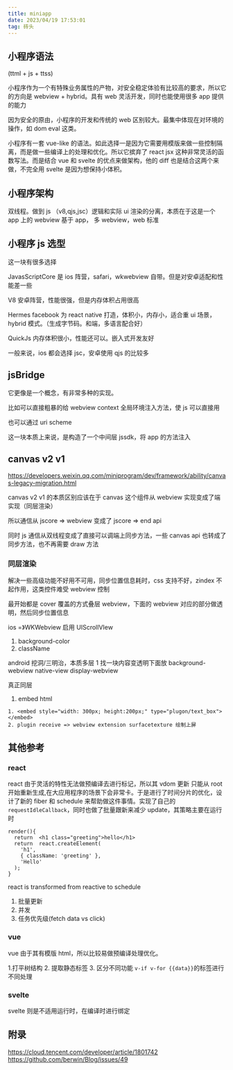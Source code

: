 ```yaml
---
title: miniapp
date: 2023/04/19 17:53:01
tag: 砖头
---
```


## 小程序语法

(ttml + js + ttss)

小程序作为一个有特殊业务属性的产物，对安全稳定体验有比较高的要求，所以它的方向是 webview + hybrid。具有 web 灵活开发，同时也能使用很多 app 提供的能力

因为安全的原由，小程序的开发和传统的 web 区别较大。最集中体现在对环境的操作，如 dom eval 这类。

小程序有一套 vue-like 的语法。如此选择一是因为它需要用模版来做一些控制隔离，而是做一些编译上的处理和优化。所以它摈弃了 react jsx 这种非常灵活的函数写法。而是结合 vue 和 svelte 的优点来做架构，他的 diff 也是结合这两个来做，不完全用 svelte 是因为想保持小体积。

## 小程序架构

双线程。做到 js （v8,qjs,jsc）逻辑和实际 ui 渲染的分离，本质在于这是一个 app 上的 webview
基于 app， 多 webview，web 标准

## 小程序 js 选型

这一块有很多选择

JavasScriptCore 是 ios 阵营，safari，wkwebview 自带。但是对安卓适配和性能差一些

V8 安卓阵营，性能很强，但是内存体积占用很高

Hermes facebook 为 react native 打造，体积小，内存小，适合重 ui 场景， hybrid 模式。（生成字节码。和端，多语言配合好）

QuickJs 内存体积很小，性能还可以。嵌入式开发友好

一般来说，ios 都会选择 jsc，安卓使用 qjs 的比较多

## jsBridge
它更像是一个概念，有非常多种的实现。

比如可以直接粗暴的给 webview context 全局环境注入方法，使 js 可以直接用

也可以通过 uri scheme

这一块本质上来说，是构造了一个中间层 jssdk，将 app 的方法注入

## canvas v2 v1

https://developers.weixin.qq.com/miniprogram/dev/framework/ability/canvas-legacy-migration.html

canvas v2 v1 的本质区别应该在于 canvas 这个组件从 webview 实现变成了端实现（同层渲染）

所以通信从 jscore => webview 变成了 jscore => end api

同时 js 通信从双线程变成了直接可以调端上同步方法，一些 canvas api 也转成了同步方法，也不再需要 draw 方法

### 同层渲染
解决一些高级功能不好用不可用，同步位置信息耗时，css 支持不好，zindex 不起作用，这类控件难受 webview 控制

最开始都是 cover 覆盖的方式叠层 webview，下面的 webview 对应的部分做透明，然后同步位置信息

ios =》WKWebview 启用 UIScrollVIew
1. background-color
2. className

android 挖洞/三明治，本质多层
1 找一块内容变透明下面放 background-webview native-view display-webview

真正同层
1. embed html
```
1. <embed style="width: 300px; height:200px;" type="plugon/text_box"> </embed>
2. plugin receive => webview extension surfacetexture 绘制上屏
```



## 其他参考

### react

react 由于灵活的特性无法做预编译去进行标记，所以其 vdom 更新 只能从 root 开始重新生成,在大应用程序的场景下会非常卡。于是进行了时间分片的优化，设计了新的 fiber 和 schedule 来帮助做这件事情。实现了自己的 `requestIdleCallback`，同时也做了批量跟新来减少 update，其策略主要在运行时
```
render(){
  return  <h1 class="greeting">hello</h1>
  return  react.createElement(
    'h1',
    { className: 'greeting' },
    'Hello'
  );  
}
```

react is transformed from reactive to schedule
1. 批量更新
2. 并发
3. 任务优先级(fetch data vs click)

### vue
vue 由于其有模版 html，所以比较易做预编译处理优化。

1.打平树结构
2. 提取静态标签
3. 区分不同功能 `v-if v-for {{data}}`的标签进行不同处理

### svelte
svelte 则是不适用运行时，在编译时进行绑定




## 附录
https://cloud.tencent.com/developer/article/1801742
https://github.com/berwin/Blog/issues/49

